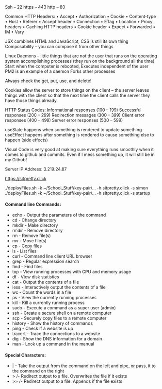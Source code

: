 Ssh – 22
https – 443
http – 80

Common HTTP Headers:
•	Accept
•	Authorization
•	Cookie
•	Content-type
•	Host
•	Referer
•	Accept header
•	Connection
•	ETag
•	Location
•	Proxy headers
•	Caching HTTP headers
•	Cookie header
•	Expect
•	Forwarded
•	IM
•	Vary

JSX combines HTML and JavaScript, CSS is still its own thing
	Composability – you can compose it from other things

Linux Daemons – little things that are not the user that runs on the operating system accomplishing processes (they run on the background all the time)
	Start when the computer is rebooted,
	Executes independent of the user
	PM2 is an example of a daemon
	Forks other processes

Always check the get, put, use, and delete!

Cookies allow the server to store things on the client – the server leaves things with the client so that the next time the client calls the server they have those things already.

HTTP Status Codes:
	Informational responses (100 – 199)
  Successful responses (200 – 299)
  Redirection messages (300 – 399)
  Client error responses (400 – 499)
  Server error responses (500 – 599)

useState happens when something is rendered to update something
useEffect happens after something is rendered to cause something else to happen (side effects)













Visual Code is very good at making sure everything runs smoothly when it comes to github and commits. Even if I mess something up, it will still be in my Github!

Server IP Address: 3.219.24.87

https://sitpretty.click

./deployFiles.sh -k ~/School_Stuff/key-pair/... -h sitpretty.click -s simon
./deployFiles.sh -k ~/School_Stuff/key-pair/... -h sitpretty.click -s startup


#### Command line Commands:
- echo - Output the parameters of the command
- cd - Change directory
- mkdir - Make directory
- rmdir - Remove directory
- rm - Remove file(s)
- mv - Move file(s)
- cp - Copy files
- ls - List files
- curl - Command line client URL browser
- grep - Regular expression search
- find - Find files
- top - View running processes with CPU and memory usage
- df - View disk statistics
- cat - Output the contents of a file
- less - Interactively output the contents of a file
- wc - Count the words in a file
- ps - View the currently running processes
- kill - Kill a currently running process
- sudo - Execute a command as a super user (admin)
- ssh - Create a secure shell on a remote computer
- scp - Securely copy files to a remote computer
- history - Show the history of commands
- ping - Check if a website is up
- tracert - Trace the connections to a website
- dig - Show the DNS information for a domain
- man - Look up a command in the manual

#### Special Characters:

- | - Take the output from the command on the left and pipe, or pass, it to the command on the right
- &gt; /- Redirect output to a file. Overwrites the file if it exists
- &gt;&gt; /- Redirect output to a file. Appends if the file exists
